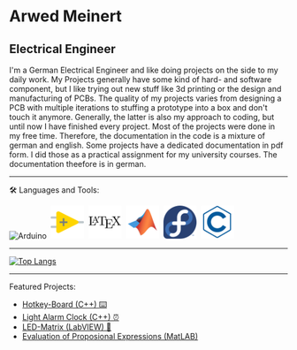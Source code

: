# Arwed Meinert

## **Electrical Engineer**

I'm a German Electrical Engineer and like doing projects on the side to my daily work. My Projects generally have some kind of hard- and software component, but I like trying out new stuff like 3d printing or the design and manufacturing of PCBs. The quality of my projects varies from designing a PCB with multiple iterations to stuffing a prototype into a box and don't touch it anymore. Generally, the latter is also my approach to coding, but until now I have finished every project.
Most of the projects were done in my free time. Therefore, the documentation in the code is a mixture of german and english. Some projects have a dedicated documentation in pdf form. I did those as a practical assignment for my university courses. The documentation theefore is in german. 

---

🛠️ Languages and Tools:
<div>
  <img src="https://github.com/ArwedMeinert/devicon/tree/master/icons/arduino/arduino-original.svg" title="Arduino" alt="Arduino" width="60" height="60"/>&nbsp;
  <img src="https://raw.githubusercontent.com/devicons/devicon/1119b9f84c0290e0f0b38982099a2bd027a48bf1/icons/labview/labview-original.svg" title="LabView" alt="LabView" width="60" height="60"/>&nbsp;
  <img src="https://raw.githubusercontent.com/devicons/devicon/1119b9f84c0290e0f0b38982099a2bd027a48bf1/icons/latex/latex-original.svg" title="LaTeX" alt="LaTeX" width="60" height="60"/>&nbsp;
  <img src="https://raw.githubusercontent.com/devicons/devicon/1119b9f84c0290e0f0b38982099a2bd027a48bf1/icons/matlab/matlab-original.svg" title="MatLab" alt="MatLab" width="60" height="60"/>&nbsp;
  <img src="https://raw.githubusercontent.com/devicons/devicon/1119b9f84c0290e0f0b38982099a2bd027a48bf1/icons/fedora/fedora-original.svg" title="Fedora" alt="Fedora" width="60" height="60"/>&nbsp;
   <img src="https://raw.githubusercontent.com/devicons/devicon/1119b9f84c0290e0f0b38982099a2bd027a48bf1/icons/c/c-line.svg" title="C" alt="C" width="60" height="60"/>&nbsp;
<div>
  
  ---
  
  [![Top Langs](https://github-readme-stats.vercel.app/api/top-langs/?username=ArwedMeinert&layout=compact&theme=dark)](https://github.com/anuraghazra/github-readme-stats)
  
  ---
  
  Featured Projects:
  
 - [Hotkey-Board (C++) ⌨️](https://github.com/ArwedMeinert/Hotkey-Board)
 - [Light Alarm Clock (C++) ⏰](https://github.com/ArwedMeinert/Light-Alarm-Clock-)
 - [LED-Matrix (LabVIEW) 🚥](https://github.com/ArwedMeinert/Light-Alarm-Clock-)
 - [Evaluation of Proposional Expressions (MatLAB)](https://github.com/ArwedMeinert/Evaluation-of-Propositional-Expressions)
<!--
**ArwedMeinert/ArwedMeinert** is a ✨ _special_ ✨ repository because its `README.md` (this file) appears on your GitHub profile.

Here are some ideas to get you started:

- 🔭 I’m currently working on ...
- 🌱 I’m currently learning ...
- 👯 I’m looking to collaborate on ...
- 🤔 I’m looking for help with ...
- 💬 Ask me about ...
- 📫 How to reach me: ...
- 😄 Pronouns: ...
- ⚡ Fun fact: ...
-->
